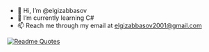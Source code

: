 - 👋 Hi, I’m @elgizabbasov
- 🌱 I’m currently learning C#
- 📫 Reach me through my email at elgizabbasov2001@gmail.com

<!---
elgizabbasov/elgizabbasov is a ✨ special ✨ repository because its `README.md` (this file) appears on your GitHub profile.
You can click the Preview link to take a look at your changes.
--->
[![Readme Quotes](https://quotes-github-readme.vercel.app/api?type=horizontal&theme=dark)](https://github.com/piyushsuthar/github-readme-quotes)
